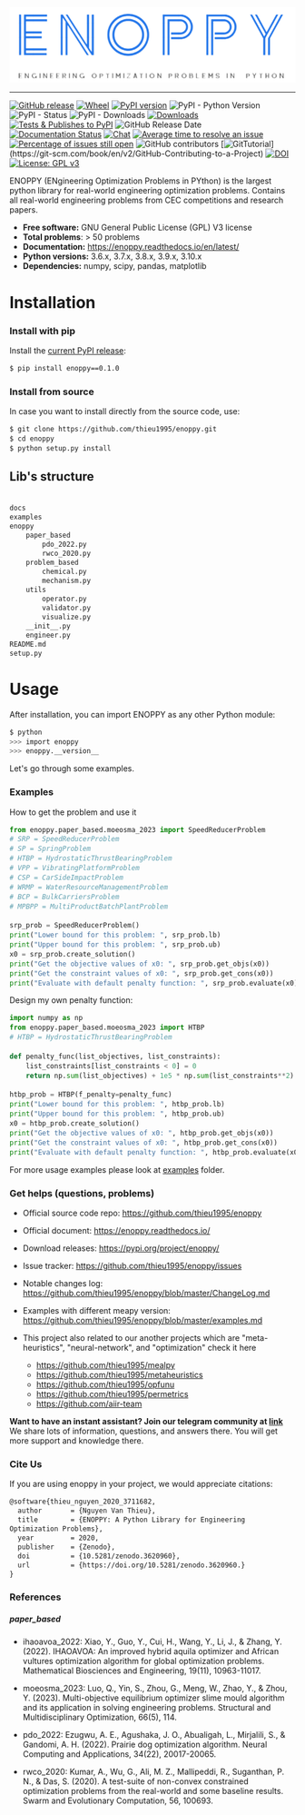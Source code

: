 
<p align="center"><img src=".github/img/logo.png" alt="ENOPPY" title="ENOPPY"/></p>

---



[![GitHub release](https://img.shields.io/badge/release-0.1.0-yellow.svg)](https://github.com/thieu1995/enoppy/releases)
[![Wheel](https://img.shields.io/pypi/wheel/gensim.svg)](https://pypi.python.org/pypi/enoppy) 
[![PyPI version](https://badge.fury.io/py/enoppy.svg)](https://badge.fury.io/py/enoppy)
![PyPI - Python Version](https://img.shields.io/pypi/pyversions/enoppy.svg)
![PyPI - Status](https://img.shields.io/pypi/status/enoppy.svg)
![PyPI - Downloads](https://img.shields.io/pypi/dm/enoppy.svg)
[![Downloads](https://pepy.tech/badge/enoppy)](https://pepy.tech/project/enoppy)
[![Tests & Publishes to PyPI](https://github.com/thieu1995/enoppy/actions/workflows/publish-package.yaml/badge.svg)](https://github.com/thieu1995/enoppy/actions/workflows/publish-package.yaml)
![GitHub Release Date](https://img.shields.io/github/release-date/thieu1995/enoppy.svg)
[![Documentation Status](https://readthedocs.org/projects/enoppy/badge/?version=latest)](https://enoppy.readthedocs.io/en/latest/?badge=latest)
[![Chat](https://img.shields.io/badge/Chat-on%20Telegram-blue)](https://t.me/+fRVCJGuGJg1mNDg1)
[![Average time to resolve an issue](http://isitmaintained.com/badge/resolution/thieu1995/enoppy.svg)](http://isitmaintained.com/project/thieu1995/enoppy "Average time to resolve an issue")
[![Percentage of issues still open](http://isitmaintained.com/badge/open/thieu1995/enoppy.svg)](http://isitmaintained.com/project/thieu1995/enoppy "Percentage of issues still open")
![GitHub contributors](https://img.shields.io/github/contributors/thieu1995/enoppy.svg)
[![GitTutorial](https://img.shields.io/badge/PR-Welcome-%23FF8300.svg?)](https://git-scm.com/book/en/v2/GitHub-Contributing-to-a-Project)
[![DOI](https://zenodo.org/badge/DOI/10.5281/zenodo.3711948.svg)](https://doi.org/10.5281/zenodo.3711948)
[![License: GPL v3](https://img.shields.io/badge/License-GPLv3-blue.svg)](https://www.gnu.org/licenses/gpl-3.0)


ENOPPY (ENgineering Optimization Problems in PYthon) is the largest python library for real-world engineering 
optimization problems. Contains all real-world engineering problems from CEC competitions and research papers.

* **Free software:** GNU General Public License (GPL) V3 license
* **Total problems**: > 50 problems
* **Documentation:** https://enoppy.readthedocs.io/en/latest/
* **Python versions:** 3.6.x, 3.7.x, 3.8.x, 3.9.x, 3.10.x
* **Dependencies:** numpy, scipy, pandas, matplotlib




# Installation

### Install with pip

Install the [current PyPI release](https://pypi.python.org/pypi/enoppy):
```sh 
$ pip install enoppy==0.1.0
```

### Install from source

In case you want to install directly from the source code, use:
```sh 
$ git clone https://github.com/thieu1995/enoppy.git
$ cd enoppy
$ python setup.py install
```


## Lib's structure

```code 

docs
examples
enoppy
    paper_based
        pdo_2022.py
        rwco_2020.py
    problem_based
        chemical.py
        mechanism.py
    utils
        operator.py
        validator.py
        visualize.py
    __init__.py
    engineer.py
README.md
setup.py
```


# Usage

After installation, you can import ENOPPY as any other Python module:

```sh
$ python
>>> import enoppy
>>> enoppy.__version__
```

Let's go through some examples.


### Examples

How to get the problem and use it

```python
from enoppy.paper_based.moeosma_2023 import SpeedReducerProblem
# SRP = SpeedReducerProblem
# SP = SpringProblem
# HTBP = HydrostaticThrustBearingProblem
# VPP = VibratingPlatformProblem
# CSP = CarSideImpactProblem
# WRMP = WaterResourceManagementProblem
# BCP = BulkCarriersProblem
# MPBPP = MultiProductBatchPlantProblem

srp_prob = SpeedReducerProblem()
print("Lower bound for this problem: ", srp_prob.lb)
print("Upper bound for this problem: ", srp_prob.ub)
x0 = srp_prob.create_solution()
print("Get the objective values of x0: ", srp_prob.get_objs(x0))
print("Get the constraint values of x0: ", srp_prob.get_cons(x0))
print("Evaluate with default penalty function: ", srp_prob.evaluate(x0))

```

Design my own penalty function:

```python
import numpy as np
from enoppy.paper_based.moeosma_2023 import HTBP
# HTBP = HydrostaticThrustBearingProblem

def penalty_func(list_objectives, list_constraints):
    list_constraints[list_constraints < 0] = 0
    return np.sum(list_objectives) + 1e5 * np.sum(list_constraints**2) 

htbp_prob = HTBP(f_penalty=penalty_func)
print("Lower bound for this problem: ", htbp_prob.lb)
print("Upper bound for this problem: ", htbp_prob.ub)
x0 = htbp_prob.create_solution()
print("Get the objective values of x0: ", htbp_prob.get_objs(x0))
print("Get the constraint values of x0: ", htbp_prob.get_cons(x0))
print("Evaluate with default penalty function: ", htbp_prob.evaluate(x0))
```

For more usage examples please look at [examples](/examples) folder.



### Get helps (questions, problems)

* Official source code repo: https://github.com/thieu1995/enoppy
* Official document: https://enoppy.readthedocs.io/
* Download releases: https://pypi.org/project/enoppy/
* Issue tracker: https://github.com/thieu1995/enoppy/issues
* Notable changes log: https://github.com/thieu1995/enoppy/blob/master/ChangeLog.md
* Examples with different meapy version: https://github.com/thieu1995/enoppy/blob/master/examples.md

* This project also related to our another projects which are "meta-heuristics", "neural-network", and "optimization" 
  check it here
    * https://github.com/thieu1995/mealpy
    * https://github.com/thieu1995/metaheuristics
    * https://github.com/thieu1995/opfunu
    * https://github.com/thieu1995/permetrics
    * https://github.com/aiir-team


**Want to have an instant assistant? Join our telegram community at [link](https://t.me/+fRVCJGuGJg1mNDg1)**
We share lots of information, questions, and answers there. You will get more support and knowledge there.


### Cite Us

If you are using enoppy in your project, we would appreciate citations:

```code 
@software{thieu_nguyen_2020_3711682,
  author       = {Nguyen Van Thieu},
  title        = {ENOPPY: A Python Library for Engineering Optimization Problems},
  year         = 2020,
  publisher    = {Zenodo},
  doi          = {10.5281/zenodo.3620960},
  url          = {https://doi.org/10.5281/zenodo.3620960.}
}
```


### References 


##### paper_based

* ihaoavoa_2022: Xiao, Y., Guo, Y., Cui, H., Wang, Y., Li, J., & Zhang, Y. (2022). IHAOAVOA: An improved hybrid aquila optimizer and African vultures optimization algorithm for global optimization problems. Mathematical Biosciences and Engineering, 19(11), 10963-11017.

* moeosma_2023: Luo, Q., Yin, S., Zhou, G., Meng, W., Zhao, Y., & Zhou, Y. (2023). Multi-objective equilibrium optimizer slime mould algorithm and its application in solving engineering problems. Structural and Multidisciplinary Optimization, 66(5), 114.

* pdo_2022: Ezugwu, A. E., Agushaka, J. O., Abualigah, L., Mirjalili, S., & Gandomi, A. H. (2022). Prairie dog optimization algorithm. Neural Computing and Applications, 34(22), 20017-20065.

* rwco_2020: Kumar, A., Wu, G., Ali, M. Z., Mallipeddi, R., Suganthan, P. N., & Das, S. (2020). A test-suite of non-convex constrained optimization problems from the real-world and some baseline results. Swarm and Evolutionary Computation, 56, 100693.

